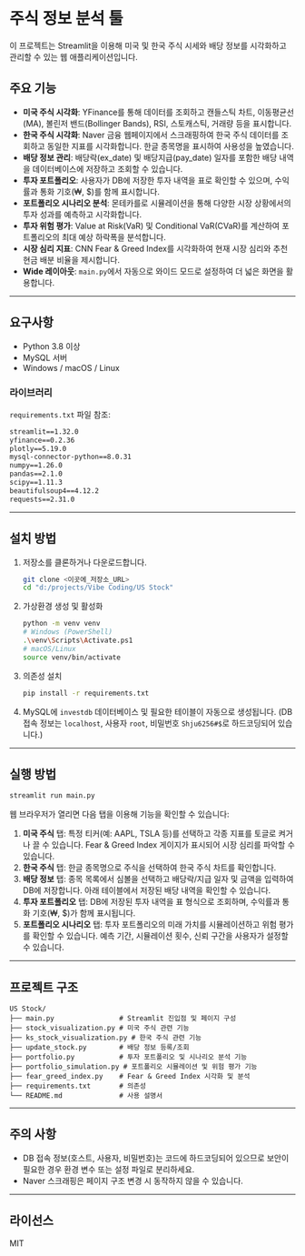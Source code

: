 # 주식 정보 분석 툴

이 프로젝트는 Streamlit을 이용해 미국 및 한국 주식 시세와 배당 정보를 시각화하고 관리할 수 있는 웹 애플리케이션입니다.

## 주요 기능

- **미국 주식 시각화**: YFinance를 통해 데이터를 조회하고 캔들스틱 차트, 이동평균선(MA), 볼린저 밴드(Bollinger Bands), RSI, 스토캐스틱, 거래량 등을 표시합니다.
- **한국 주식 시각화**: Naver 금융 웹페이지에서 스크래핑하여 한국 주식 데이터를 조회하고 동일한 지표를 시각화합니다. 한글 종목명을 표시하여 사용성을 높였습니다.
- **배당 정보 관리**: 배당락(ex_date) 및 배당지급(pay_date) 일자를 포함한 배당 내역을 데이터베이스에 저장하고 조회할 수 있습니다.
- **투자 포트폴리오**: 사용자가 DB에 저장한 투자 내역을 표로 확인할 수 있으며, 수익률과 통화 기호(₩, $)를 함께 표시합니다.
- **포트폴리오 시나리오 분석**: 몬테카를로 시뮬레이션을 통해 다양한 시장 상황에서의 투자 성과를 예측하고 시각화합니다.
- **투자 위험 평가**: Value at Risk(VaR) 및 Conditional VaR(CVaR)를 계산하여 포트폴리오의 최대 예상 하락폭을 분석합니다.
- **시장 심리 지표**: CNN Fear & Greed Index를 시각화하여 현재 시장 심리와 추천 현금 배분 비율을 제시합니다.
- **Wide 레이아웃**: `main.py`에서 자동으로 와이드 모드로 설정하여 더 넓은 화면을 활용합니다.

---

## 요구사항

- Python 3.8 이상
- MySQL 서버
- Windows / macOS / Linux

### 라이브러리

`requirements.txt` 파일 참조:

```txt
streamlit==1.32.0
yfinance==0.2.36
plotly==5.19.0
mysql-connector-python==8.0.31
numpy==1.26.0
pandas==2.1.0
scipy==1.11.3
beautifulsoup4==4.12.2
requests==2.31.0
```

---

## 설치 방법

1. 저장소를 클론하거나 다운로드합니다.
   ```bash
   git clone <이곳에_저장소_URL>
   cd "d:/projects/Vibe Coding/US Stock"
   ```
2. 가상환경 생성 및 활성화
   ```bash
   python -m venv venv
   # Windows (PowerShell)
   .\venv\Scripts\Activate.ps1
   # macOS/Linux
   source venv/bin/activate
   ```
3. 의존성 설치
   ```bash
   pip install -r requirements.txt
   ```
4. MySQL에 `investdb` 데이터베이스 및 필요한 테이블이 자동으로 생성됩니다. 
   (DB 접속 정보는 `localhost`, 사용자 `root`, 비밀번호 `Shju6256#$`로 하드코딩되어 있습니다.)

---

## 실행 방법

```bash
streamlit run main.py
```

웹 브라우저가 열리면 다음 탭을 이용해 기능을 확인할 수 있습니다:

1. **미국 주식** 탭: 특정 티커(예: AAPL, TSLA 등)를 선택하고 각종 지표를 토글로 켜거나 끌 수 있습니다. Fear & Greed Index 게이지가 표시되어 시장 심리를 파악할 수 있습니다.
2. **한국 주식** 탭: 한글 종목명으로 주식을 선택하여 한국 주식 차트를 확인합니다.
3. **배당 정보** 탭: 종목 목록에서 심볼을 선택하고 배당락/지급 일자 및 금액을 입력하여 DB에 저장합니다. 아래 테이블에서 저장된 배당 내역을 확인할 수 있습니다.
4. **투자 포트폴리오** 탭: DB에 저장된 투자 내역을 표 형식으로 조회하며, 수익률과 통화 기호(₩, $)가 함께 표시됩니다.
5. **포트폴리오 시나리오** 탭: 투자 포트폴리오의 미래 가치를 시뮬레이션하고 위험 평가를 확인할 수 있습니다. 예측 기간, 시뮬레이션 횟수, 신뢰 구간을 사용자가 설정할 수 있습니다.

---

## 프로젝트 구조

```
US Stock/
├── main.py                # Streamlit 진입점 및 페이지 구성
├── stock_visualization.py # 미국 주식 관련 기능
├── ks_stock_visualization.py # 한국 주식 관련 기능
├── update_stock.py        # 배당 정보 등록/조회
├── portfolio.py           # 투자 포트폴리오 및 시나리오 분석 기능
├── portfolio_simulation.py # 포트폴리오 시뮬레이션 및 위험 평가 기능
├── fear_greed_index.py    # Fear & Greed Index 시각화 및 분석
├── requirements.txt       # 의존성
└── README.md              # 사용 설명서
```

---

## 주의 사항

- DB 접속 정보(호스트, 사용자, 비밀번호)는 코드에 하드코딩되어 있으므로 보안이 필요한 경우 환경 변수 또는 설정 파일로 분리하세요.
- Naver 스크래핑은 페이지 구조 변경 시 동작하지 않을 수 있습니다.

---

## 라이선스

MIT
